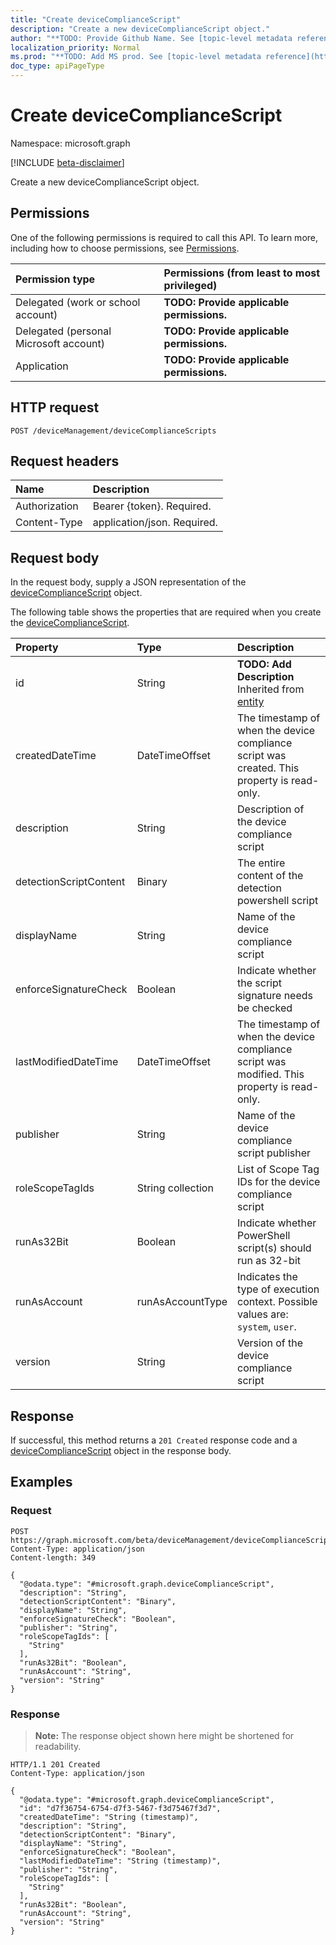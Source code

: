 ```yaml
---
title: "Create deviceComplianceScript"
description: "Create a new deviceComplianceScript object."
author: "**TODO: Provide Github Name. See [topic-level metadata reference](https://msgo.azurewebsites.net/add/document/guidelines/metadata.html#topic-level-metadata)**"
localization_priority: Normal
ms.prod: "**TODO: Add MS prod. See [topic-level metadata reference](https://msgo.azurewebsites.net/add/document/guidelines/metadata.html#topic-level-metadata)**"
doc_type: apiPageType
---
```


# Create deviceComplianceScript
Namespace: microsoft.graph

[!INCLUDE [beta-disclaimer](../../includes/beta-disclaimer.md)]

Create a new deviceComplianceScript object.

## Permissions
One of the following permissions is required to call this API. To learn more, including how to choose permissions, see [Permissions](/graph/permissions-reference).

|Permission type|Permissions (from least to most privileged)|
|:---|:---|
|Delegated (work or school account)|**TODO: Provide applicable permissions.**|
|Delegated (personal Microsoft account)|**TODO: Provide applicable permissions.**|
|Application|**TODO: Provide applicable permissions.**|

## HTTP request

<!-- {
  "blockType": "ignored"
}
-->
``` http
POST /deviceManagement/deviceComplianceScripts
```

## Request headers
|Name|Description|
|:---|:---|
|Authorization|Bearer {token}. Required.|
|Content-Type|application/json. Required.|

## Request body
In the request body, supply a JSON representation of the [deviceComplianceScript](../resources/devicecompliancescript.md) object.

The following table shows the properties that are required when you create the [deviceComplianceScript](../resources/devicecompliancescript.md).

|Property|Type|Description|
|:---|:---|:---|
|id|String|**TODO: Add Description** Inherited from [entity](../resources/entity.md)|
|createdDateTime|DateTimeOffset|The timestamp of when the device compliance script was created. This property is read-only.|
|description|String|Description of the device compliance script|
|detectionScriptContent|Binary|The entire content of the detection powershell script|
|displayName|String|Name of the device compliance script|
|enforceSignatureCheck|Boolean|Indicate whether the script signature needs be checked|
|lastModifiedDateTime|DateTimeOffset|The timestamp of when the device compliance script was modified. This property is read-only.|
|publisher|String|Name of the device compliance script publisher|
|roleScopeTagIds|String collection|List of Scope Tag IDs for the device compliance script|
|runAs32Bit|Boolean|Indicate whether PowerShell script(s) should run as 32-bit|
|runAsAccount|runAsAccountType|Indicates the type of execution context. Possible values are: `system`, `user`.|
|version|String|Version of the device compliance script|



## Response

If successful, this method returns a `201 Created` response code and a [deviceComplianceScript](../resources/devicecompliancescript.md) object in the response body.

## Examples

### Request
<!-- {
  "blockType": "request",
  "name": "create_devicecompliancescript_from_"
}
-->
``` http
POST https://graph.microsoft.com/beta/deviceManagement/deviceComplianceScripts
Content-Type: application/json
Content-length: 349

{
  "@odata.type": "#microsoft.graph.deviceComplianceScript",
  "description": "String",
  "detectionScriptContent": "Binary",
  "displayName": "String",
  "enforceSignatureCheck": "Boolean",
  "publisher": "String",
  "roleScopeTagIds": [
    "String"
  ],
  "runAs32Bit": "Boolean",
  "runAsAccount": "String",
  "version": "String"
}
```


### Response
>**Note:** The response object shown here might be shortened for readability.
<!-- {
  "blockType": "response",
  "truncated": true,
  "@odata.type": "microsoft.graph.deviceComplianceScript"
}
-->
``` http
HTTP/1.1 201 Created
Content-Type: application/json

{
  "@odata.type": "#microsoft.graph.deviceComplianceScript",
  "id": "d7f36754-6754-d7f3-5467-f3d75467f3d7",
  "createdDateTime": "String (timestamp)",
  "description": "String",
  "detectionScriptContent": "Binary",
  "displayName": "String",
  "enforceSignatureCheck": "Boolean",
  "lastModifiedDateTime": "String (timestamp)",
  "publisher": "String",
  "roleScopeTagIds": [
    "String"
  ],
  "runAs32Bit": "Boolean",
  "runAsAccount": "String",
  "version": "String"
}
```

